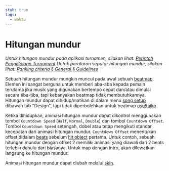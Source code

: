 ```yaml
---
stub: true
tags:
  - waktu
---
```


# Hitungan mundur

*Untuk hitungan mundur pada aplikasi turnamen, silakan lihat: [Perintah Pengelolaan Turnament](/wiki/osu!tourney/Tournament_Management_Commands)*
*Untuk peraturan seputar hitungan mundur, silakan lihat: [Ranking criteria § General § Guidelines](/wiki/Ranking_Criteria#guidelines)*

Sebuah hitungan mundur mungkin muncul pada awal sebuah [beatmap](/wiki/Beatmaps). Elemen ini sangat berguna untuk memberi aba-aba kepada pemain terutama jika musik yang digunakan bertempo cepat dan/atau dimulai secara tiba-tiba, tapi kebanyakan beatmap tidak membutuhkannya. Hitungan mundur dapat dihidup/matikan di dalam menu [song setup](/wiki/Beatmap_Editor/Song_Setup) dibawah tab "Design", tapi tidak diperbolehkan untuk beatmap [osu!taiko](/wiki/Game_mode/osu!taiko)

Ketika dihidupkan, animasi hitungan mundur dapat dikontrol menggunakan tombol `Countdown Speed` (`Half`, `Normal`, `Double`) dan tombol `Countdown Offset`. Tombol `Countdown Speed` setengah, dobel atau tetap mengikuti standar kecepatan dari animasi hitungan mundur. `Countdown Offset` menentukan offset didalam [beats](/wiki/Glossary#beat) sebelum [hit object](/wiki/Hit_Objects) pertama. Untuk contoh, sebuah hitungan mundur dengan offset 2 memiliki animasi yang diawali dari 2 beats terlebih dahulu dari biasanya. Untuk map dengan intro, akan dilewatkan langsung ke hitungan mundur.

Animasi hitungan mundur dapat diubah melalui [skin](/wiki/Skinning/Interface#countdown).
